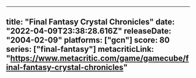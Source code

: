
---
title: "Final Fantasy Crystal Chronicles"
date: "2022-04-09T23:38:28.616Z"
releaseDate: "2004-02-09"
platforms: ["gcn"]
score: 80
series: ["final-fantasy"]
metacriticLink: "https://www.metacritic.com/game/gamecube/final-fantasy-crystal-chronicles"
---
